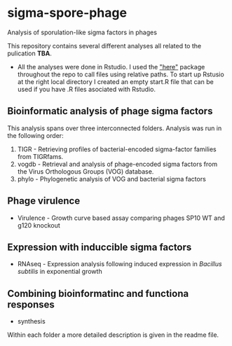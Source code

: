 # sigma-spore-phage
Analysis of sporulation-like sigma factors in phages

This repository contains several different analyses all related to the pulication **TBA**.

* All the analyses were done in Rstudio. I used the ["here"](https://here.r-lib.org/) package throughout the repo to call files using relative paths. To start up Rstusio at the right local directory I created an empty start.R file that can be used if you have .R files asociated with Rstudio. 


## Bioinformatic analysis of phage sigma factors

This analysis spans over three interconnected folders. Analysis was run in the following order:  
1. TIGR - Retrieving profiles of bacterial-encoded sigma-factor families from TIGRfams.  
2. vogdb -  Retrieval and analysis of phage-encoded sigma factors from the  Virus Orthologous Groups (VOG) database.  
3. phylo -   Phylogenetic analysis of VOG and bacterial sigma factors


## Phage virulence
 * Virulence  - Growth curve based assay comparing phages SP10 WT and g120 knockout

## Expression with induccible sigma factors
 * RNAseq - Expression analysis following induced expression in *Bacillus subtilis* in exponential growth

## Combining bioinformatinc and functiona responses
 * synthesis

Within each folder a more detailed description is given in the readme file.

